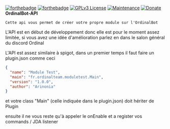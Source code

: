 [![forthebadge](https://forthebadge.com/images/badges/made-with-java.svg)](https://www.java.com/fr/)  [![forthebadge](https://forthebadge.com/images/badges/uses-git.svg)](https://github.com/)
[![GPLv3 License](https://img.shields.io/badge/License-GPL%20v3-yellow.svg)](https://opensource.org/licenses/)
[![Maintenance](https://img.shields.io/badge/Maintained%3F-yes-green.svg)](https://github.com/Ordinal-Team/Terminal/graphs/commit-activity)
[![Donate](https://img.shields.io/badge/$-support-ff69b4.svg?style=flat)](paypal.me/ArinoniaDev)
<br>
**OrdinalBot-API**

    Cette api vous permet de créer votre propre module sur l'OrdinalBot

L'API est en début de développement donc elle est pour le moment assez limitée, si vous avez une idée d'amélioration parlez en dans le salon général du discord Ordinal

L'API est assez similaire à spigot, dans un premier temps il faut faire un plugin.json comme ceci

```json
{
  "name": "Module Test",
  "main": "fr.ordinalteam.moduletest.Main",
  "version": "1.0.0",
  "author": "Arinonia"
}
```

et votre class "Main" (celle indiquée dans le plugin.json) doit hériter de Plugin

ensuite il ne vous reste qu'à appeler le onEnable et a register vos commands / JDA listener